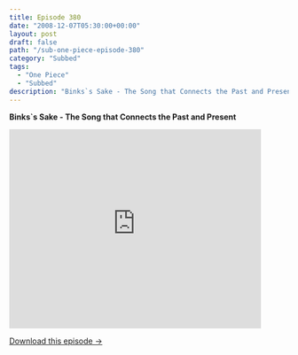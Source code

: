 ```yaml
---
title: Episode 380
date: "2008-12-07T05:30:00+00:00"
layout: post
draft: false
path: "/sub-one-piece-episode-380"
category: "Subbed"
tags:
  - "One Piece"
  - "Subbed"
description: "Binks`s Sake - The Song that Connects the Past and Present"
---
```


**Binks`s Sake - The Song that Connects the Past and Present**

<iframe width="640" height="360" src="https://www.rapidvideo.com/e/FXV0UNZZJV" frameborder="0" marginwidth=0 marginheight=0 scrolling=no allowfullscreen style="max-width:90%;"></iframe>

<a href="http://ouo.io/qs/eCodkFEQ?s=https://www.rapidvideo.com/d/FXV0UNZZJV" class="styled_a">Download this episode →</a>


